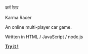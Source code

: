 कर्म रेसर

Karma Racer

An online multi-player car game.

Written in HTML / JavaScript / node.js

[**Try it !**](https://karmaracer.herokuapp.com/webgl)

